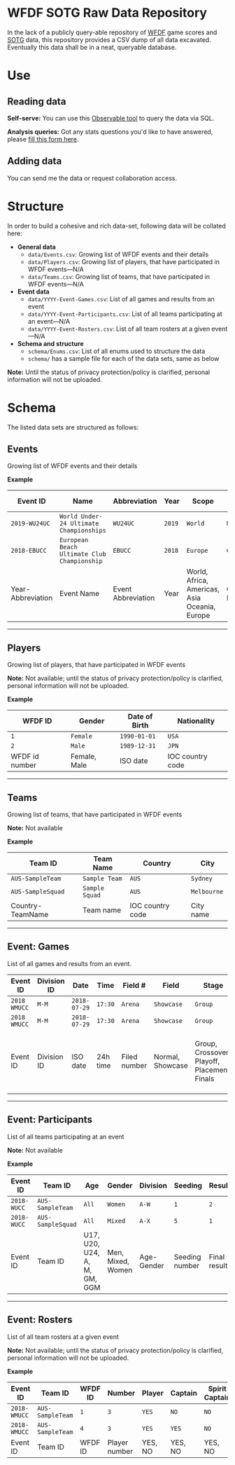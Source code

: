 # WFDF SOTG Raw Data Repository

In the lack of a publicly query-able repository of [WFDF](http://wfdf.org) game scores and [SOTG](http://www.wfdf.org/sotg/about-sotg) data, this repository provides a CSV dump of all data excavated. Eventually this data shall be in a neat, queryable database.

# Use

## Reading data

**Self-serve:** You can use this [Observable tool](https://observablehq.com/@njyo/spirit-analysis-via-websql) to query the data via SQL.

**Analysis queries:** Got any stats questions you'd like to have answered, please [fill this form here](https://forms.gle/onaTEMqgYsTFr4sdA).

## Adding data

You can send me the data or request collaboration access.


# Structure

In order to build a cohesive and rich data-set, following data will be collated here:

- **General data**
	- `data/Events.csv`: Growing list of WFDF events and their details
	- `data/Players.csv`: Growing list of players, that have participated in WFDF events—N/A
	- `data/Teams.csv`: Growing list of teams, that have participated in WFDF events—N/A
- **Event data**
	- `data/YYYY-Event-Games.csv`: List of all games and results from an event
	- `data/YYYY-Event-Participants.csv`: List of all teams participating at an event—N/A
	- `data/YYYY-Event-Rosters.csv`: List of all team rosters at a given event—N/A
- **Schema and structure**
	- `schema/Enums.csv`: List of all  enums used to structure the data
	- `schema/` has a sample file for each of the data sets, same as below

**Note:** Until the status of privacy protection/policy is clarified, personal information will not be uploaded.

# Schema

The listed data sets are structured as follows:

## Events
Growing list of WFDF events and their details

**Example**

| Event ID | Name | Abbreviation | Year | Scope | Type | Surface | Host | Country | Start Date | End Date | Website |
|---|---|---|---|---|---|---|---|---|---|---|---|
| `2019-WU24UC` | `World Under-24 Ultimate Championships` | `WU24UC` | `2019` | `World` |  `National` | `Grass` | `Heidelberg` | `GER` | `2019-07-13` | `2019-07-20` | `https://wu24heidelberg.com` |
| `2018-EBUCC` | `European Beach Ultimate Club Championship` | `EBUCC` | `2018` | `Europe` | `Club` | `Beach` | `Castelldefels` | `ESP` | `2018-10-26` | `2018-10-28` | `https://ebucc2018.org` |
| Year-Abbreviation | Event Name | Event Abbreviation | Year | World, Africa, Americas, Asia Oceania, Europe | Club, National | Beach, Grass | Host city, province | IOC host country code | ISO date | ISO date | URL |

***

## Players

Growing list of players, that have participated in WFDF events

**Note:** Not available; until the status of privacy protection/policy is clarified, personal information will not be uploaded. 

**Example**

| WFDF ID | Gender | Date of Birth | Nationality |
|---|---|---|---|
| `1` | `Female` | `1990-01-01` | `USA` |
|`2`| `Male` | `1989-12-31` | `JPN` |
|WFDF id number | Female, Male | ISO date | IOC country code |

***

## Teams

Growing list of teams, that have participated in WFDF events

**Note:** Not available

**Example**

| Team ID | Team Name | Country | City |
|---|---|---|---|
| `AUS-SampleTeam` | `Sample Team` | `AUS` | `Sydney` |
| `AUS-SampleSquad` | `Sample Squad` | `AUS` | `Melbourne` |
| Country-TeamName | Team name | IOC country code | City name |

***

## Event: Games

List of all games and results from an event.

| Event ID | Division ID | Date | Time | Field # | Field | Stage | Game Detail | Team | Opponent | Goals | Offence Time | Offence Goals | TOs | Spirit TOs | Rules | Fouls | Fair | Pos | Comm | Total |
| --- | --- | --- | --- | --- | --- | --- | --- | --- | --- | --- | --- |---|---|---|---|---|---|---|---|---|
| `2018 WMUCC` | `M-M` | `2018-07-29` | `17:30` | `Arena` | `Showcase` | `Group` | `A2 vs A4` | `SUN` | `Quantum` | `13` | `2m 17s` | `13`| `2` | `0`| `2` |  `2` | `3` | `3` | `2` | `12`|
| `2018 WMUCC` | `M-M` | `2018-07-29` | `17:30` | `Arena` | `Showcase` | `Group` | `A4 vs A2` | `Quantum` | `Sun` | `15` | `1m 05s` | `13`| `1` | `0`| `2` |  `2` | `3` | `3` | `2` | `3`|
| Event ID | Division ID | ISO date | 24h time | Filed number | Normal, Showcase | Group, Crossover, Playoff, Placement, Finals | Free text | Team name | Teams to be scored name | Number of goals | Avg. time spent on offense | Number of goals scored when starting on offence | Number of timeouts called | Number of spirit timeouts called | 0–4 | 0–4 | 0–4 | 0–4 | 0–4 |0–20|

***

## Event: Participants

List of all teams participating at an event

**Note:** Not available

**Example**

| Event ID | Team ID | Age | Gender | Division | Seeding | Result |
|---|---|---|---|---|---|---|
| `2018-WUCC` | `AUS-SampleTeam` | `All` | `Women` | `A-W` | `1` | `2` |
|`2018-WUCC` | `AUS-SampleSquad` | `All` | `Mixed` | `A-X` | `5` | `1` |
| Event ID | Team ID | U17, U20, U24, A, M, GM, GGM | Men, Mixed, Women | Age-Gender | Seeding number | Final result |

***

## Event: Rosters

List of all team rosters at a given event

**Note:** Not available; until the status of privacy protection/policy is clarified, personal information will not be uploaded. 

**Example**

| Event ID | Team ID | WFDF ID | Number | Player | Captain | Spirit Captain |
|---|---|---|---|---|---|---|
| `2018-WMUCC` | `AUS-SampleTeam` | `1` | `3` | `YES` | `NO` | `NO` |
| `2018-WMUCC` | `AUS-SampleTeam` | `4` | `3` | `YES` | `YES` | `NO` |
| Event ID | Team ID | WFDF ID | Player number | YES, NO | YES, NO | YES, NO |
